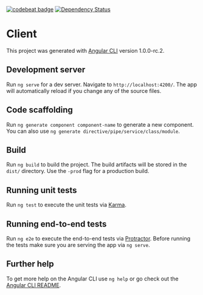 [![codebeat badge](https://codebeat.co/badges/4777cf28-67fa-4926-aa4b-a390f67d44bd)](https://codebeat.co/projects/github-com-digisz-bandcommanderfrontend-master)
[![Dependency Status](https://gemnasium.com/badges/github.com/digisz/bandcommanderFrontend.svg)](https://gemnasium.com/github.com/digisz/bandcommanderFrontend)


# Client

This project was generated with [Angular CLI](https://github.com/angular/angular-cli) version 1.0.0-rc.2.

## Development server

Run `ng serve` for a dev server. Navigate to `http://localhost:4200/`. The app will automatically reload if you change any of the source files.

## Code scaffolding

Run `ng generate component component-name` to generate a new component. You can also use `ng generate directive/pipe/service/class/module`.

## Build

Run `ng build` to build the project. The build artifacts will be stored in the `dist/` directory. Use the `-prod` flag for a production build.

## Running unit tests

Run `ng test` to execute the unit tests via [Karma](https://karma-runner.github.io).

## Running end-to-end tests

Run `ng e2e` to execute the end-to-end tests via [Protractor](http://www.protractortest.org/).
Before running the tests make sure you are serving the app via `ng serve`.

## Further help

To get more help on the Angular CLI use `ng help` or go check out the [Angular CLI README](https://github.com/angular/angular-cli/blob/master/README.md).
